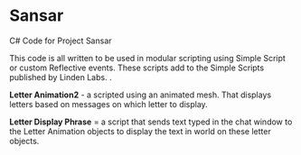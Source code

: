 # Sansar
C# Code for Project Sansar

This code is all written to be used in modular scripting using Simple Script or custom Reflective events.  These scripts add to the Simple Scripts published by Linden Labs.  .

**Letter Animation2** - a scripted using an animated mesh.  That displays letters based on messages on which letter to display.

**Letter Display Phrase** = a script that sends text typed in the chat window to the Letter Animation objects to display the text in world on these letter objects.

